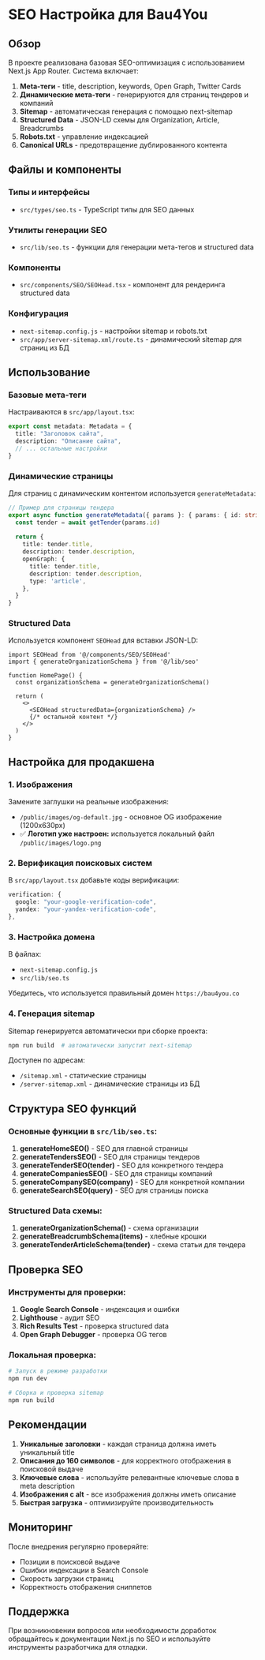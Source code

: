 # SEO Настройка для Bau4You

## Обзор

В проекте реализована базовая SEO-оптимизация с использованием Next.js App Router. Система включает:

1. **Meta-теги** - title, description, keywords, Open Graph, Twitter Cards
2. **Динамические мета-теги** - генерируются для страниц тендеров и компаний
3. **Sitemap** - автоматическая генерация с помощью next-sitemap
4. **Structured Data** - JSON-LD схемы для Organization, Article, Breadcrumbs
5. **Robots.txt** - управление индексацией
6. **Canonical URLs** - предотвращение дублированного контента

## Файлы и компоненты

### Типы и интерфейсы
- `src/types/seo.ts` - TypeScript типы для SEO данных

### Утилиты генерации SEO
- `src/lib/seo.ts` - функции для генерации мета-тегов и structured data

### Компоненты
- `src/components/SEO/SEOHead.tsx` - компонент для рендеринга structured data

### Конфигурация
- `next-sitemap.config.js` - настройки sitemap и robots.txt
- `src/app/server-sitemap.xml/route.ts` - динамический sitemap для страниц из БД

## Использование

### Базовые мета-теги
Настраиваются в `src/app/layout.tsx`:

```typescript
export const metadata: Metadata = {
  title: "Заголовок сайта",
  description: "Описание сайта",
  // ... остальные настройки
}
```

### Динамические страницы
Для страниц с динамическим контентом используется `generateMetadata`:

```typescript
// Пример для страницы тендера
export async function generateMetadata({ params }: { params: { id: string } }): Promise<Metadata> {
  const tender = await getTender(params.id)
  
  return {
    title: tender.title,
    description: tender.description,
    openGraph: {
      title: tender.title,
      description: tender.description,
      type: 'article',
    },
  }
}
```

### Structured Data
Используется компонент `SEOHead` для вставки JSON-LD:

```tsx
import SEOHead from '@/components/SEO/SEOHead'
import { generateOrganizationSchema } from '@/lib/seo'

function HomePage() {
  const organizationSchema = generateOrganizationSchema()
  
  return (
    <>
      <SEOHead structuredData={organizationSchema} />
      {/* остальной контент */}
    </>
  )
}
```

## Настройка для продакшена

### 1. Изображения
Замените заглушки на реальные изображения:
- `/public/images/og-default.jpg` - основное OG изображение (1200x630px)
- ✅ **Логотип уже настроен:** используется локальный файл `/public/images/logo.png`

### 2. Верификация поисковых систем
В `src/app/layout.tsx` добавьте коды верификации:

```typescript
verification: {
  google: "your-google-verification-code",
  yandex: "your-yandex-verification-code",
},
```

### 3. Настройка домена
В файлах:
- `next-sitemap.config.js`
- `src/lib/seo.ts`

Убедитесь, что используется правильный домен `https://bau4you.co`

### 4. Генерация sitemap
Sitemap генерируется автоматически при сборке проекта:

```bash
npm run build  # автоматически запустит next-sitemap
```

Доступен по адресам:
- `/sitemap.xml` - статические страницы
- `/server-sitemap.xml` - динамические страницы из БД

## Структура SEO функций

### Основные функции в `src/lib/seo.ts`:

1. **generateHomeSEO()** - SEO для главной страницы
2. **generateTendersSEO()** - SEO для страницы тендеров
3. **generateTenderSEO(tender)** - SEO для конкретного тендера
4. **generateCompaniesSEO()** - SEO для страницы компаний
5. **generateCompanySEO(company)** - SEO для конкретной компании
6. **generateSearchSEO(query)** - SEO для страницы поиска

### Structured Data схемы:

1. **generateOrganizationSchema()** - схема организации
2. **generateBreadcrumbSchema(items)** - хлебные крошки
3. **generateTenderArticleSchema(tender)** - схема статьи для тендера

## Проверка SEO

### Инструменты для проверки:
1. **Google Search Console** - индексация и ошибки
2. **Lighthouse** - аудит SEO
3. **Rich Results Test** - проверка structured data
4. **Open Graph Debugger** - проверка OG тегов

### Локальная проверка:
```bash
# Запуск в режиме разработки
npm run dev

# Сборка и проверка sitemap
npm run build
```

## Рекомендации

1. **Уникальные заголовки** - каждая страница должна иметь уникальный title
2. **Описания до 160 символов** - для корректного отображения в поисковой выдаче
3. **Ключевые слова** - используйте релевантные ключевые слова в meta description
4. **Изображения с alt** - все изображения должны иметь описание
5. **Быстрая загрузка** - оптимизируйте производительность

## Мониторинг

После внедрения регулярно проверяйте:
- Позиции в поисковой выдаче
- Ошибки индексации в Search Console
- Скорость загрузки страниц
- Корректность отображения сниппетов

## Поддержка

При возникновении вопросов или необходимости доработок обращайтесь к документации Next.js по SEO и используйте инструменты разработчика для отладки. 